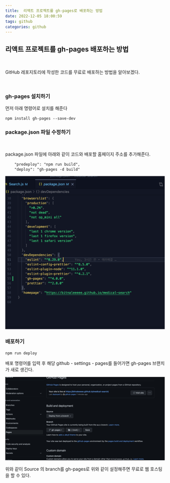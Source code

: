 ```yaml
---
title:  리액트 프로젝트를 gh-pages로 배포하는 방법
date: 2022-12-05 18:00:59
tags: github
categories: github
---
```



## 리액트 프로젝트를 gh-pages 배포하는 방법
<br>

GitHub 레포지토리에 작성한 코드를 무료로 배포하는 방법을 알아보겠다.

<br>

### gh-pages 설치하기
먼저 아래 명령어로 설치를 해준다

```
npm install gh-pages --save-dev
```

### package.json 파일 수정하기
<br>

package.json 파일에 아래와 같이 코드와 배포할 홈페이지 주소를 추가해준다.


```
    "predeploy": "npm run build",
    "deploy": "gh-pages -d build"
```

![packagejson파일](../images/gitpages.png)

### 배포하기
```
npm run deploy
```

배포 명령어를 입력 후 해당 github - settings - pages를 들어가면 gh-pages 브랜치가 새로 생긴다. 

![packagejson파일](../images/build.png)

위와 같이 Source 의 branch를 gh-pages로 위와 같이 설정해주면 무료로 웹 호스팅을 할 수 있다.

